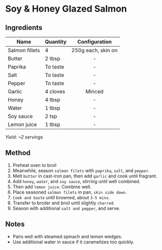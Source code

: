 # Soy & Honey Glazed Salmon

## Ingredients

| Name           | Quantity |   Configuration    |
| -------------- | -------- | :----------------: |
| Salmon fillets | 4        | 250g each, skin on |
| Butter         | 2 tbsp   |         -          |
| Paprika        | To taste |         -          |
| Salt           | To taste |         -          |
| Pepper         | To taste |         -          |
| Garlic         | 4 cloves |       Minced       |
| Honey          | 4 tbsp   |         -          |
| Water          | 1 tbsp   |         -          |
| Soy sauce      | 2 tsp    |         -          |
| Lemon juice    | 1 tbsp   |         -          |

_Yield: ~2 servings_

## Method

1. Preheat oven to broil
1. Meanwhile, season `salmon filets` with `paprika`, `salt`, and `pepper`.
1. Melt `butter` in cast-iron pan, then add `garlic` and cook until fragrant.
1. Add `honey`, `water`, and `soy sauce`, stirring until well combined.
1. Then add `lemon juice`. Combine well.
1. Place seasoned `salmon filets` in pan, `skin side down`.
1. `Cook and baste` until browned, about `3-5 mins`.
1. Transfer to broiler and broil until slightly `charred`.
1. Season with additional `salt and pepper`, and serve.

## Notes

- Pairs well with steamed spinach and lemon wedges.
- Use additional water in sauce if it caramelizes too quickly.
